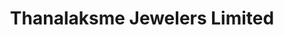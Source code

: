 ---
title: "Thanalaksme Jewelers Limited"
url: /ilford/thanalaksme-jewelers-limited/
shop: jewelry
---